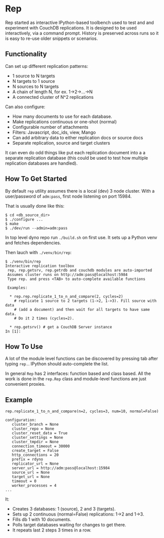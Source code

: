 
Rep
===

Rep started as interactive IPython-based toolbench used to
test and and experiment with CouchDB replications. It is designed to
be used interactively, via a command prompt. History is preserved across
runs so it is easy to re-use older snippets or scenarios.


Functionality
-------------

Can set up different replication patterns:

 * 1 source to N targets
 * N targets to 1 source
 * N sources to N targets
 * A chain of length N, for ex. 1->2->...->N
 * A connected cluster of N^2 replications

Can also configure:

 * How many documents to use for each database.
 * Make replications continuous or one-shot (normal)
 * Configurable number of attachments
 * Filters: Javascript, doc_ids, view, Mango
 * Can add arbitrary data to either replication docs or source docs
 * Separate replication, source and target clusters

It can even do odd things like put each replication document into a
a separate replication database (this could be used to test how multiple
replication databases are handled).



How To Get Started
------------------

By default `rep` utility assumes there is a local (dev) 3 node cluster.
With a user/password of `adm:pass`, first node listening on port 15984.

That is usually done like this:

```
$ cd <db_source_dir>
$ ./configure ...
$ make
$ ./dev/run --admin=adm:pass
```

In top level dyno repo run `./build.sh` on first use. It sets up a Python
venv and fetches dependencies.

Then lauch with `./venv/bin/rep`:

```
$ ./venv/bin/rep
Interactive replication toolbox
 rep, rep.getsrv, rep.getrdb and couchdb modules are auto-imported
 Assumes cluster runs on http://adm:pass@localhost:5984
 Type rep. and press <TAB> to auto-complete available functions

 Examples:

  * rep.rep.replicate_1_to_n_and_compare(2, cycles=2)
    # replicate 1 source to 2 targets (1->2, 1->3). Fill source with data
    # (add a document) and then wait for all targets to have same data.
    # Do it 2 times (cycles=2).

  * rep.getsrv() # get a CouchDB Server instance
In [1]:
```

How To Use
-----------

A lot of the module level functions can be discovered by pressing tab
after typing `rep.`.  IPython should auto-complete the list.

In general `Rep` has 2 interfaces: function based and class based. All the
work is done in the `rep.Rep` class and module-level functions are just
convenient proxies.


Example
--------

```
rep.replicate_1_to_n_and_compare(n=2, cycles=3, num=10, normal=False)

configuration:
   cluster_branch = None
   cluster_repo = None
   cluster_reset_data = True
   cluster_settings = None
   cluster_tmpdir = None
   connection_timeout = 30000
   create_target = False
   http_connections = 20
   prefix = rdyno
   replicator_url = None
   server_url = http://adm:pass@localhost:15984
   source_url = None
   target_url = None
   timeout = 0
   worker_processes = 4
...
```

It:
 * Creates 3 databases: 1 (source), 2 and 3 (targets).
 * Sets up 2 continuous (normal=False) replications: 1->2 and 1->3.
 * Fills db 1 with 10 documents.
 * Polls target databases waiting for changes to get there.
 * It repeats last 2 steps 3 times in a row.


